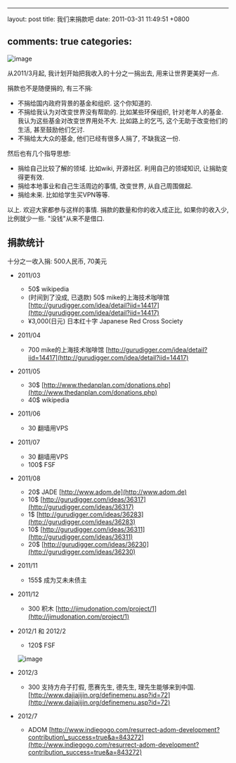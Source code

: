 
---
layout: post
title: 我们来捐款吧
date: 2011-03-31 11:49:51 +0800

comments: true
categories: 
---

![image](http://www.returntothedeen.org/wp-content/uploads/2010/10/donate_small1.jpg)

从2011/3月起, 我计划开始把我收入的十分之一捐出去, 用来让世界更美好一点.

捐款也不是随便捐的, 有三不捐:

-   不捐给国内政府背景的基金和组织. 这个你知道的.
-   不捐给我认为对改变世界没有帮助的. 比如某些环保组织,
    针对老年人的基金. 我认为这些基金对改变世界用处不大. 比如路上的乞丐,
    这个无助于改变他们的生活, 甚至鼓励他们乞讨.
-   不捐给太大众的基金, 他们已经有很多人捐了, 不缺我这一份.

然后也有几个指导思想:

-   捐给自己比较了解的领域. 比如wiki, 开源社区. 利用自己的领域知识,
    让捐助变得更有效.
-   捐给本地事业和自己生活周边的事情, 改变世界, 从自己周围做起.
-   捐给未来. 比如给学生买VPN等等.

以上. 欢迎大家都参与这样的事情. 捐款的数量和你的收入成正比,
如果你的收入少, 比例就少一些. "没钱"从来不是借口.

捐款统计
------------------------------

十分之一收入捐: 500人民币, 70美元

-   2011/03

    -   50$ wikipedia
    -   (时间到了没成, 已退款) 50$ mike的上海技术咖啡馆
        [http://gurudigger.com/idea/detail?iid=14417](http://gurudigger.com/idea/detail?iid=14417)
    -   ¥3,000(日元) 日本红十字 Japanese Red Cross Society

-   2011/04

    -   700 mike的上海技术咖啡馆
        [http://gurudigger.com/idea/detail?iid=14417](http://gurudigger.com/idea/detail?iid=14417)

-   2011/05

    -   30$
        [http://www.thedanplan.com/donations.php](http://www.thedanplan.com/donations.php)
    -   40$ wikipedia

-   2011/06

    -   30 翻墙用VPS

-   2011/07

    -   30 翻墙用VPS
    -   100$ FSF

-   2011/08

    -   20$ JADE [http://www.adom.de](http://www.adom.de)
    -   10$
        [http://gurudigger.com/ideas/36317](http://gurudigger.com/ideas/36317)
    -   1$
        [http://gurudigger.com/ideas/36283](http://gurudigger.com/ideas/36283)
    -   10$
        [http://gurudigger.com/ideas/36311](http://gurudigger.com/ideas/36311)
    -   20$
        [http://gurudigger.com/ideas/36230](http://gurudigger.com/ideas/36230)

-   2011/11

    -   155$ 成为艾未未债主

-   2011/12

    -   300 积木
        [http://jimudonation.com/project/1](http://jimudonation.com/project/1)

-   2012/1 和 2012/2

    -   120$ FSF

    ![image](http://static.fsf.org/nosvn/associate/fsf-10545.png)
-   2012/3

    -   300 支持方舟子打假, 愿赛先生, 德先生, 理先生能够来到中国.
        [http://www.dajiajijin.org/definemenu.asp?id=72](http://www.dajiajijin.org/definemenu.asp?id=72)

-   2012/7

    -   ADOM
        [http://www.indiegogo.com/resurrect-adom-development?contribution\_success=true&a=843272](http://www.indiegogo.com/resurrect-adom-development?contribution_success=true&a=843272)

